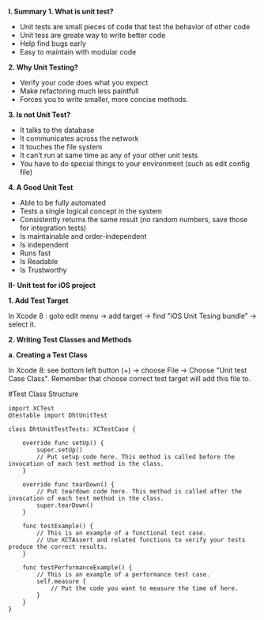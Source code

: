 <b>I. Summary </b>
<b>1. What is unit test?</b>
- Unit tests are small pieces of code that test the behavior of other code
- Unit tess are greate way to write better code
- Help find bugs early
- Easy to maintain with modular code

<b>2. Why Unit Testing?</b>
- Verify your code does what you expect
- Make refactoring much less paintfull
- Forces you to write smaller, more concise methods.

<b>3. Is not Unit Test?</b>
- It talks to the database
- It communicates across the network
- It touches the file system
- It can’t run at same time as any of your other unit tests
- You have to do special things to your environment (such as edit config file)

<b>4. A Good Unit Test</b>
- Able to be fully automated
- Tests a single logical  concept in the system
- Consistently returns the same result (no random numbers, save those for integration tests)
- Is maintainable and order-independent
- Is independent
- Runs fast
- Is Readable
- Is Trustworthy

<b>II- Unit test for iOS project</b>

<b>1. Add Test Target</b>

In Xcode 8 : goto edit menu -> add target -> find "iOS Unit Tesing bundle" -> select it.

<b>2. Writing Test Classes and Methods</b>

<b>a. Creating a Test Class</b>

In Xcode 8: see bottom left button (+) -> choose File -> Choose "Unit test Case Class". Remember that choose correct test target will add this file to.

#Test Class Structure
```
import XCTest
@testable import DhtUnitTest

class DhtUnitTestTests: XCTestCase {
    
    override func setUp() {
        super.setUp()
        // Put setup code here. This method is called before the invocation of each test method in the class.
    }
    
    override func tearDown() {
        // Put teardown code here. This method is called after the invocation of each test method in the class.
        super.tearDown()
    }
    
    func testExample() {
        // This is an example of a functional test case.
        // Use XCTAssert and related functions to verify your tests produce the correct results.
    }
    
    func testPerformanceExample() {
        // This is an example of a performance test case.
        self.measure {
            // Put the code you want to measure the time of here.
        }
    }
}
```
